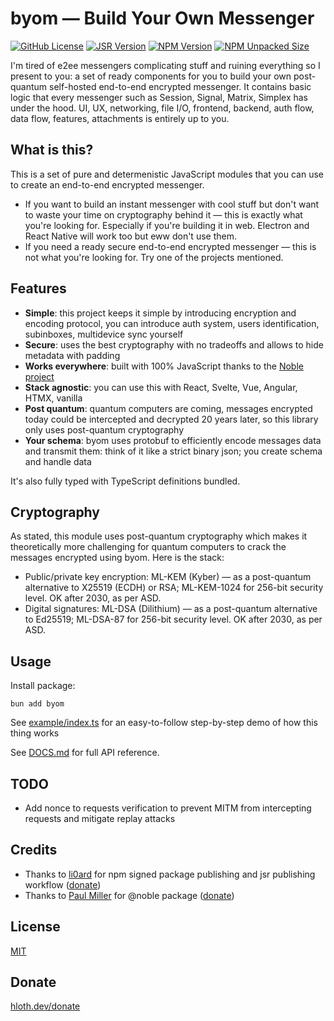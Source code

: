 # byom — Build Your Own Messenger

[![GitHub License](https://img.shields.io/github/license/VityaSchel/byom)](https://github.com/VityaSchel/byom/blob/main/LICENSE)
[![JSR Version](https://img.shields.io/jsr/v/%40hloth/byom)](https://jsr.io/@hloth/byom)
[![NPM Version](https://img.shields.io/npm/v/byom)](https://www.npmjs.com/package/byom)
[![NPM Unpacked Size](https://img.shields.io/npm/unpacked-size/byom)](https://www.npmjs.com/package/byom)

I'm tired of e2ee messengers complicating stuff and ruining everything so I present to you: a set of ready components for you to build your own post-quantum self-hosted end-to-end encrypted messenger. It contains basic logic that every messenger such as Session, Signal, Matrix, Simplex has under the hood. UI, UX, networking, file I/O, frontend, backend, auth flow, data flow, features, attachments is entirely up to you.

## What is this?

This is a set of pure and determenistic JavaScript modules that you can use to create an end-to-end encrypted messenger.

- If you want to build an instant messenger with cool stuff but don't want to waste your time on cryptography behind it — this is exactly what you're looking for. Especially if you're building it in web. Electron and React Native will work too but eww don't use them.
- If you need a ready secure end-to-end encrypted messenger — this is not what you're looking for. Try one of the projects mentioned.

## Features

- **Simple**: this project keeps it simple by introducing encryption and encoding protocol, you can introduce auth system, users identification, subinboxes, multidevice sync yourself
- **Secure**: uses the best cryptography with no tradeoffs and allows to hide metadata with padding
- **Works everywhere**: built with 100% JavaScript thanks to the [Noble project](https://paulmillr.com/noble/)
- **Stack agnostic**: you can use this with React, Svelte, Vue, Angular, HTMX, vanilla
- **Post quantum**: quantum computers are coming, messages encrypted today could be intercepted and decrypted 20 years later, so this library only uses post-quantum cryptography
- **Your schema**: byom uses protobuf to efficiently encode messages data and transmit them: think of it like a strict binary json; you create schema and handle data

It's also fully typed with TypeScript definitions bundled.

## Cryptography

As stated, this module uses post-quantum cryptography which makes it theoretically more challenging for quantum computers to crack the messages encrypted using byom. Here is the stack:

- Public/private key encryption: ML-KEM (Kyber) — as a post-quantum alternative to X25519 (ECDH) or RSA; ML-KEM-1024 for 256-bit security level. OK after 2030, as per ASD.
- Digital signatures: ML-DSA (Dilithium) — as a post-quantum alternative to Ed25519; ML-DSA-87 for 256-bit security level. OK after 2030, as per ASD.

## Usage

Install package:

```
bun add byom
```

See [example/index.ts](https://github.com/VityaSchel/byom/blob/main/example/index.ts) for an easy-to-follow step-by-step demo of how this thing works

See [DOCS.md](https://github.com/VityaSchel/byom/blob/main/DOCS.md) for full API reference.

## TODO

- Add nonce to requests verification to prevent MITM from intercepting requests and mitigate replay attacks

## Credits

- Thanks to [li0ard](https://github.com/li0ard) for npm signed package publishing and jsr publishing workflow ([donate](https://li0ard.rest/donate))
- Thanks to [Paul Miller](https://github.com/paulmillr) for @noble package ([donate](https://github.com/sponsors/paulmillr/))

## License

[MIT](./LICENSE)

## Donate

[hloth.dev/donate](https://hloth.dev/donate)
